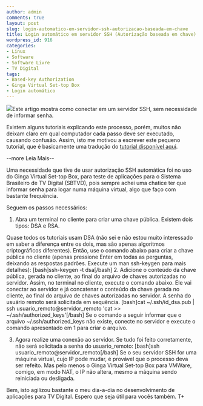 ```yaml
---
author: admin
comments: true
layout: post
slug: login-automatico-em-servidor-ssh-autorizacao-baseada-em-chave
title: Login automático em servidor SSH (Autorização baseada em chave)
wordpress_id: 916
categories:
- Linux
- Software
- Software Livre
- TV Digital
tags:
- Based-key Authorization
- Ginga Virtual Set-top Box
- Login automático
---
```


[![](http://manoelcampos.com/wp-content/uploads/user-login-icon.png)](http://www.iconarchive.com/show/cms-icons-by-iconshock/user-login-icon.html)Este artigo mostra como conectar em um servidor SSH, sem necessidade de informar senha.

Existem alguns tutoriais explicando este processo, porém, muitos não deixam claro em qual computador cada passo deve ser executado, causando confusão. Assim, isto me motivou a escrever este pequeno tutorial, que é basicamente uma tradução do [tutorial disponível aqui](http://philippe-millet.blogspot.com/2008/07/automatic-ssh-login-key-based.html).


--more Leia Mais--




Uma necessidade que tive de usar autorização SSH automática foi no uso do Ginga Virtual Set-top Box, para teste de aplicações para o Sistema Brasileiro de TV Digital (SBTVD), pois sempre achei uma chatice ter que informar senha para logar numa máquina virtual, algo que faço com bastante frequência.

Seguem os passos necessários:

1. Abra um terminal no cliente para criar uma chave pública. Existem dois tipos: DSA e RSA.

Quase todos os tutoriais usam DSA (não sei e não estou muito interessado em saber a diferença entre os dois, mas são apenas algoritmos criptográficos diferentes).
Então, use o comando abaixo para criar a chave pública no cliente (apenas pressione Enter em todas
as perguntas, deixando as respostas padrões. Execute um man ssh-keygen para mais detalhes):
[bash]ssh-keygen -t dsa[/bash]
2. Adicione o conteúdo da chave pública, gerada no cliente, ao final do arquivo de chaves autorizadas no servidor. Assim, no terminal no cliente, execute o comando abaixo. Ele vai conectar ao servidor e já concatenar o conteúdo da chave gerada no cliente, ao final do arquivo de chaves autorizadas no servidor. A senha do usuário remoto será solicitada em sequência.
[bash]cat ~/.ssh/id_dsa.pub | ssh usuario_remoto@servidor_remoto 'cat >> ~/.ssh/authorized_keys'[/bash]
Se o comando a seguir informar que o arquivo ~/.ssh/authorized_keys não existe, conecte no servidor e execute o comando apresentado em 1 para criar o arquivo.

3. Agora realize uma conexão ao servidor.
Se tudo foi feito corretamente, não será solicitada a senha do usuario_remoto:
[bash]ssh usuario_remoto@servidor_remoto[/bash]
Se o seu servidor SSH for uma máquina virtual, cujo IP pode mudar, é provável que o processo deva ser refeito. Mas pelo menos o Ginga Virtual Set-top Box para VMWare, comigo, em modo NAT, o IP não altera, mesmo a máquina sendo reiniciada ou desligada.

Bem, isto agilizou bastante o meu dia-a-dia no desenvolvimento de aplicações para TV Digital. Espero que seja útil para vocês também. T+
